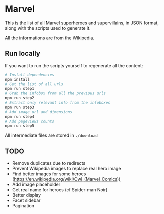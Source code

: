# Marvel

This is the list of all Marvel superheroes and supervillains, in JSON format,
along with the scripts used to generate it.

All the informations are from the Wikipedia.

## Run locally

If you want to run the scripts yourself to regenerate all the content:

```sh
# Install dependencies
npm install
# Get the list of all urls
npm run step1
# Grab the infobox from all the previous urls
npm run step2
# Extract only relevant info from the infoboxes
npm run step3
# Add image url and dimensions
npm run step4
# Add pageviews counts
npm run step5
```

All intermediate files are stored in `./download`

## TODO

- Remove duplicates due to redirects
- Prevent Wikipedia images to replace real hero image
- Find better images for some heroes
  (https://en.wikipedia.org/wiki/Owl_(Marvel_Comics))
- Add image placeholder
- Get real name for heroes (cf Spider-man Noir)
- Better display
- Facet sidebar
- Pagination

